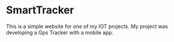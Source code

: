 # SmartTracker
This is a simple website for one of my IOT projects. My project was developing a  Gps Tracker with a mobile app.
